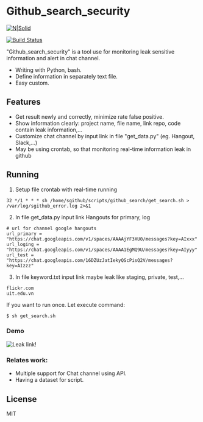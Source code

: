 # Github_search_security

[![N|Solid](http://e-cyber.ee/wp-content/uploads/2019/04/cropped-8c1fd234-451d-4b95-ad13-0d561779eeaa-1.png)](http://e-cyber.ee/)

[![Build Status](https://travis-ci.org/joemccann/dillinger.svg?branch=master)](https://travis-ci.org/joemccann/dillinger)

"Github_search_security" is a tool use for monitoring leak sensitive information and alert in chat channel.

  - Writing with Python, bash.
  - Define information in separately text file.
  - Easy custom.

## Features

  - Get result newly and correctly, minimize rate false positive.
  - Show information clearly: project name, file name, link repo, code contain leak information,... 
  - Customize chat channel by input link in file "get_data.py" (eg. Hangout, Slack,...)
  - May be using crontab, so that monitoring real-time information leak in github


## Running
1. Setup file crontab with real-time running
```
32 */1 * * * sh /home/sgithub/scripts/github_search/get_search.sh > /var/log/sgithub_error.log 2>&1
```
2. In file get_data.py input link Hangouts for primary, log
```
# url for channel google hangouts
url_primary = "https://chat.googleapis.com/v1/spaces/AAAAjYF3XU0/messages?key=AIxxx"
url_loging = "https://chat.googleapis.com/v1/spaces/AAAA1EgMQ9U/messages?key=AIyyy"
url_test = "https://chat.googleapis.com/16DZUzJatIekyQScPisQ2V/messages?key=AIzzz"
```
3. In file keyword.txt input link maybe leak like staging, private, test,...
```
flickr.com
uit.edu.vn
```

If you want to run once. Let execute command:
```
$ sh get_search.sh
```

### Demo
![Leak link!](https://i.ibb.co/Jns40ct/github.png)


### Relates work:
- Multiple support for Chat channel using API.
- Having a dataset for script.




License
----

MIT

